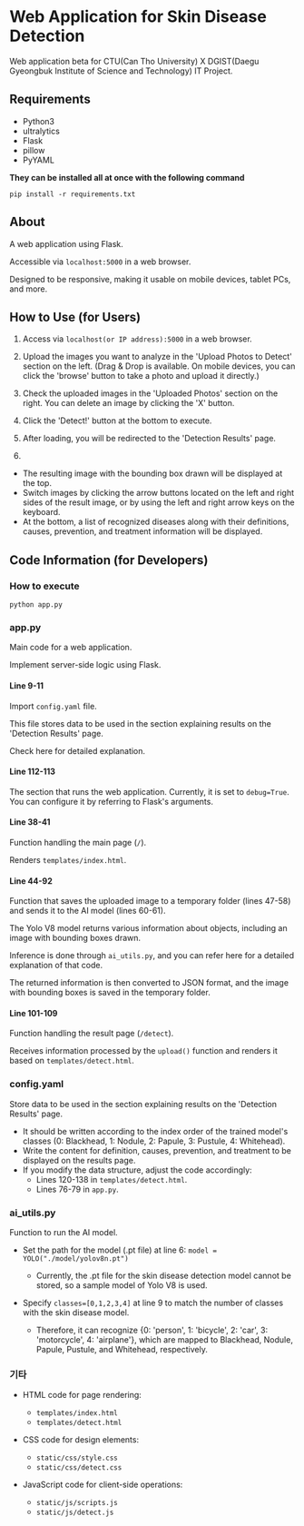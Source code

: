 # Web Application for Skin Disease Detection

Web application beta for CTU(Can Tho University) X DGIST(Daegu Gyeongbuk Institute of Science and Technology) IT Project.

## Requirements

- Python3
- ultralytics
- Flask
- pillow
- PyYAML

**They can be installed all at once with the following command**

`pip install -r requirements.txt`

## About

A web application using Flask.

Accessible via `localhost:5000` in a web browser.

Designed to be responsive, making it usable on mobile devices, tablet PCs, and more.

## How to Use (for Users)

1. Access via `localhost(or IP address):5000` in a web browser.

2. Upload the images you want to analyze in the 'Upload Photos to Detect' section on the left. (Drag & Drop is available. On mobile devices, you can click the 'browse' button to take a photo and upload it directly.)

3. Check the uploaded images in the 'Uploaded Photos' section on the right. You can delete an image by clicking the 'X' button.

4. Click the 'Detect!' button at the bottom to execute.

5. After loading, you will be redirected to the 'Detection Results' page.

6.
- The resulting image with the bounding box drawn will be displayed at the top.
- Switch images by clicking the arrow buttons located on the left and right sides of the result image, or by using the left and right arrow keys on the keyboard.
- At the bottom, a list of recognized diseases along with their definitions, causes, prevention, and treatment information will be displayed.

## Code Information (for Developers)

### How to execute

`python app.py`

### app.py

Main code for a web application.

Implement server-side logic using Flask.

#### Line 9-11

Import `config.yaml` file.

This file stores data to be used in the section explaining results on the 'Detection Results' page.

Check here for detailed explanation.

#### Line 112-113

The section that runs the web application. Currently, it is set to `debug=True`. You can configure it by referring to Flask's arguments.

#### Line 38-41

Function handling the main page (`/`).

Renders `templates/index.html`.

#### Line 44-92

Function that saves the uploaded image to a temporary folder (lines 47-58) and sends it to the AI model (lines 60-61).

The Yolo V8 model returns various information about objects, including an image with bounding boxes drawn.

Inference is done through `ai_utils.py`, and you can refer here for a detailed explanation of that code.

The returned information is then converted to JSON format, and the image with bounding boxes is saved in the temporary folder.

#### Line 101-109

Function handling the result page (`/detect`).

Receives information processed by the `upload()` function and renders it based on `templates/detect.html`.

### config.yaml

Store data to be used in the section explaining results on the 'Detection Results' page.

- It should be written according to the index order of the trained model's classes (0: Blackhead, 1: Nodule, 2: Papule, 3: Pustule, 4: Whitehead).
- Write the content for definition, causes, prevention, and treatment to be displayed on the results page.
- If you modify the data structure, adjust the code accordingly:
    - Lines 120-138 in `templates/detect.html`.
    - Lines 76-79 in `app.py`.
    
### ai_utils.py

Function to run the AI model.

- Set the path for the model (.pt file) at line 6: `model = YOLO("./model/yolov8n.pt")`
    - Currently, the .pt file for the skin disease detection model cannot be stored, so a sample model of Yolo V8 is used.

- Specify `classes=[0,1,2,3,4]` at line 9 to match the number of classes with the skin disease model.
    - Therefore, it can recognize {0: 'person', 1: 'bicycle', 2: 'car', 3: 'motorcycle', 4: 'airplane'}, which are mapped to Blackhead, Nodule, Papule, Pustule, and Whitehead, respectively.

### 기타

- HTML code for page rendering:
    - `templates/index.html`
    - `templates/detect.html`

- CSS code for design elements:
    - `static/css/style.css`
    - `static/css/detect.css`

- JavaScript code for client-side operations:
    - `static/js/scripts.js`
    - `static/js/detect.js`

